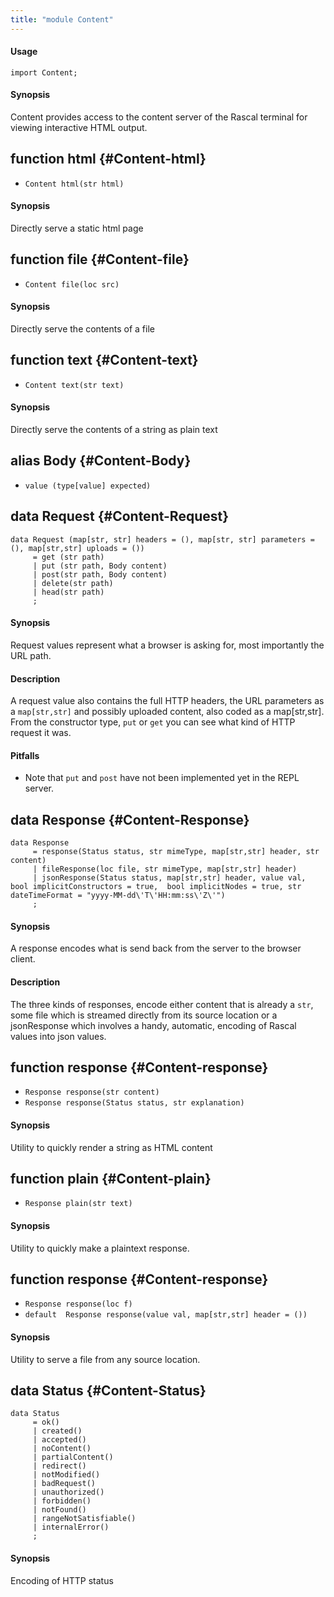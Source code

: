 ```yaml
---
title: "module Content"
---
```


#### Usage

`import Content;`


#### Synopsis

Content provides access to the content server of the Rascal terminal for viewing interactive HTML output.


## function html {#Content-html}

* ``Content html(str html)``


#### Synopsis

Directly serve a static html page

## function file {#Content-file}

* ``Content file(loc src)``


#### Synopsis

Directly serve the contents of a file

## function text {#Content-text}

* ``Content text(str text)``


#### Synopsis

Directly serve the contents of a string as plain text

## alias Body {#Content-Body}

* `value (type[value] expected)`

## data Request {#Content-Request}

```rascal
data Request (map[str, str] headers = (), map[str, str] parameters = (), map[str,str] uploads = ()) 
     = get (str path)
     | put (str path, Body content)
     | post(str path, Body content)
     | delete(str path)
     | head(str path)
     ;
```


#### Synopsis

Request values represent what a browser is asking for, most importantly the URL path.

#### Description

A request value also contains the full HTTP headers, the URL parameters as a `map[str,str]`
and possibly uploaded content, also coded as a map[str,str]. From the constructor type,
`put` or `get` you can see what kind of HTTP request it was. 

#### Pitfalls

* Note that `put` and `post` have not been implemented yet in the REPL server. 

## data Response {#Content-Response}

```rascal
data Response  
     = response(Status status, str mimeType, map[str,str] header, str content)
     | fileResponse(loc file, str mimeType, map[str,str] header)
     | jsonResponse(Status status, map[str,str] header, value val, bool implicitConstructors = true,  bool implicitNodes = true, str dateTimeFormat = "yyyy-MM-dd\'T\'HH:mm:ss\'Z\'")
     ;
```


#### Synopsis

A response encodes what is send back from the server to the browser client.

#### Description

The three kinds of responses, encode either content that is already a `str`,
some file which is streamed directly from its source location or a jsonResponse
which involves a handy, automatic, encoding of Rascal values into json values.

## function response {#Content-response}

* ``Response response(str content)``
* ``Response response(Status status, str explanation)``


#### Synopsis

Utility to quickly render a string as HTML content

## function plain {#Content-plain}

* ``Response plain(str text)``


#### Synopsis

Utility to quickly make a plaintext response.

## function response {#Content-response}

* ``Response response(loc f)``
* ``default  Response response(value val, map[str,str] header = ())``


#### Synopsis

Utility to serve a file from any source location.

## data Status {#Content-Status}

```rascal
data Status  
     = ok()
     | created()
     | accepted()
     | noContent()
     | partialContent()
     | redirect()
     | notModified()
     | badRequest()
     | unauthorized()
     | forbidden()
     | notFound()
     | rangeNotSatisfiable()
     | internalError()
     ;
```


#### Synopsis

Encoding of HTTP status

